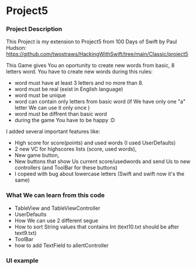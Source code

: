 # Project5

### Project Description

This Project is my extension to Project5 from 100 Days of Swift by Paul Hudson: https://github.com/twostraws/HackingWithSwift/tree/main/Classic/project5

This Game gives You an oportunity to create new words from basic, 8 letters word.
You have to create new words during this rules:
- word must have at least 3 letters and no more than 8.
- word must be real (exist in English language)
- word must be unique
- word can contain only letters from basic word (if We have only one "a" letter We can use it only once )
- word must be diffrent than basic word
- during the game You have to be happy :D

I added several important features like:
* High score for score(points) and used words (I used UserDefaults)
* 2 new VC for highscores lists (score, used words), 
* New game button, 
* New buttons that show Us current score/usedwords and send Us to new controllers (and ToolBar for these buttons)
* I copeed with bug about lowercase letters (Swift and swift now it's the same)


### What We can learn from this code

* TableView and TableViewController
* UserDefaults
* How We can use 2 different segue
* How to sort String values that contains Int (text10.txt should be after text9.txt) 
* ToolBar
* how to add TextField to allertController


### UI example



